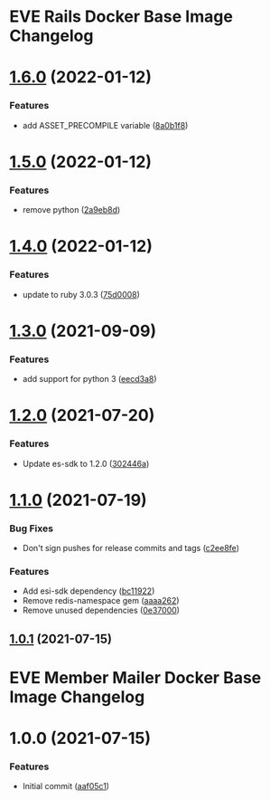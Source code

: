 # EVE Rails Docker Base Image Changelog

# [1.6.0](https://github.com/bokoboshahni/eve-rails-docker-base/compare/v1.5.0...v1.6.0) (2022-01-12)


### Features

* add ASSET_PRECOMPILE variable ([8a0b1f8](https://github.com/bokoboshahni/eve-rails-docker-base/commit/8a0b1f87adf8017d8d9e9a83471a87bc732f9eb8))

# [1.5.0](https://github.com/bokoboshahni/eve-rails-docker-base/compare/v1.4.0...v1.5.0) (2022-01-12)


### Features

* remove python ([2a9eb8d](https://github.com/bokoboshahni/eve-rails-docker-base/commit/2a9eb8da56f7a90b72e6b10778a562ff8c85cac7))

# [1.4.0](https://github.com/bokoboshahni/eve-rails-docker-base/compare/v1.3.0...v1.4.0) (2022-01-12)


### Features

* update to ruby 3.0.3 ([75d0008](https://github.com/bokoboshahni/eve-rails-docker-base/commit/75d0008d801069118a57520e2873173a0cdf4bd7))

# [1.3.0](https://github.com/bokoboshahni/eve-rails-docker-base/compare/v1.2.0...v1.3.0) (2021-09-09)


### Features

* add support for python 3 ([eecd3a8](https://github.com/bokoboshahni/eve-rails-docker-base/commit/eecd3a8d0c5130f868f45178d8c95fdf8dcfde14))

# [1.2.0](https://github.com/bokoboshahni/eve-rails-docker-base/compare/v1.1.0...v1.2.0) (2021-07-20)


### Features

* Update es-sdk to 1.2.0 ([302446a](https://github.com/bokoboshahni/eve-rails-docker-base/commit/302446a6d7852609e0fedd6873b2f71ce72f9605))

# [1.1.0](https://github.com/bokoboshahni/eve-rails-docker-base/compare/v1.0.1...v1.1.0) (2021-07-19)


### Bug Fixes

* Don't sign pushes for release commits and tags ([c2ee8fe](https://github.com/bokoboshahni/eve-rails-docker-base/commit/c2ee8feb3e75cdc7ea45688c5facb91f269e7641))


### Features

* Add esi-sdk dependency ([bc11922](https://github.com/bokoboshahni/eve-rails-docker-base/commit/bc119229611588d606314e75ba4be63de860802a))
* Remove redis-namespace gem ([aaaa262](https://github.com/bokoboshahni/eve-rails-docker-base/commit/aaaa2623ebd0f8687801bf866686a7a5c8243782))
* Remove unused dependencies ([0e37000](https://github.com/bokoboshahni/eve-rails-docker-base/commit/0e3700020634f2e34dcbbcd4696c85d2a0023e7d))

## [1.0.1](https://github.com/bokoboshahni/eve-rails-docker-base/compare/v1.0.0...v1.0.1) (2021-07-15)

# EVE Member Mailer Docker Base Image Changelog

# 1.0.0 (2021-07-15)


### Features

* Initial commit ([aaf05c1](https://github.com/bokoboshahni/eve-rails-docker-base/commit/aaf05c128155c7e19a35ac821460e93709f54782))
